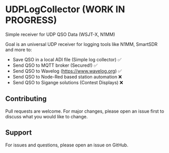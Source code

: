 # UDPLogCollector (WORK IN PROGRESS)
Simple receiver for UDP QSO Data (WSJT-X, N1MM)

Goal is an universal UDP receiver for logging tools like N1MM, SmartSDR and more to:
- Save QSO in a local ADI file (Simple log collector) ✅
- Send QSO to MQTT broker (Secured!) ✅
- Send QSO to Wavelog (https://www.wavelog.org) ✅
- Send QSO to Node-Red based station automation ❌
- Send QSO to Sigange solutions (Contest Displays) ❌

## Contributing

Pull requests are welcome. For major changes, please open an issue first to discuss what you would like to change.

## Support

For issues and questions, please open an issue on GitHub.